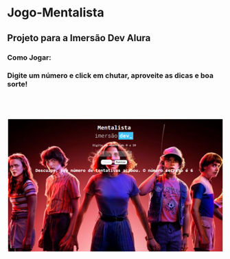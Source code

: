 # Jogo-Mentalista 
## Projeto para a Imersão Dev Alura
### Como Jogar:
### Digite um número e click em chutar, aproveite as dicas e boa sorte!
## <br>

<div align="center">
  <img width="500px" src="https://github.com/CarlaMGaldino/Jogo-Mentalista/blob/main/imagens/mentalista.png">
  </div>
